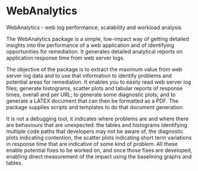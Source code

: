# WebAnalytics
WebAnalytics - web log performance, scalability and workload analysis

The WebAnalytics package is a simple, low-impact way of getting detailed insights into the performance of a web application and of identifying opportunities for remediation. It generates detailed analytical reports on application response time from web server logs.

The objective of the package is to extract the maximum value from web server log data and to use that information to identify problems and potential areas for remediation. It enables you to easily read web server log files; generate histograms, scatter plots and tabular reports of response times, overall and per URL; to generate some diagnostic plots; and to generate a LATEX document that can then be formatted as a PDF. The package supplies scripts and templates to do that document generation.

It is not a debugging tool, it indicates where problems are and where there are behaviours that are unexpected: the tables and histograms identifying multiple code paths that developers may not be aware of, the diagnostic plots indicating contention, the scatter plots indicating short term variations in response time that are indicative of some kind of problem. All these enable potential fixes to be worked on, and once those fixes are developed, enabling direct measurement of the impact using the baselining graphs and tables.

